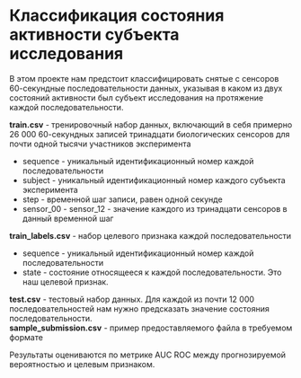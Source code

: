 # Классификация состояния активности субъекта исследования

В этом проекте нам предстоит классифицировать снятые с сенсоров 60-секундные последовательности данных, указывая в каком из двух состояний активности был субъект исследования на протяжение каждой последовательности.

**train.csv** - тренировочный набор данных, включающий в себя примерно 26 000 60-секундных записей тринадцати биологических сенсоров для почти одной тысячи участников эксперимента
 * sequence - уникальный идентификационный номер каждой последовательности
 * subject - уникальный идентификационный номер каждого субъекта эксперимента
 * step - временной шаг записи, равен одной секунде
 * sensor_00 - sensor_12 - значение каждого из тринадцати сенсоров в данный временной шаг  
 
 **train_labels.csv** - набор целевого признака каждой последовательности
 * sequence - уникальный идентификационный номер каждой последовательности
 * state - состояние относящееся к каждой последовательности. Это наш целевой признак.

**test.csv** - тестовый набор данных. Для каждой из почти 12 000 последовательностей нам нужно предсказать значение состояния последовательности.  
**sample_submission.csv** - пример предоставляемого файла в требуемом формате

Результаты оцениваются по метрике AUC ROC между прогнозируемой вероятностью и целевым признаком.
